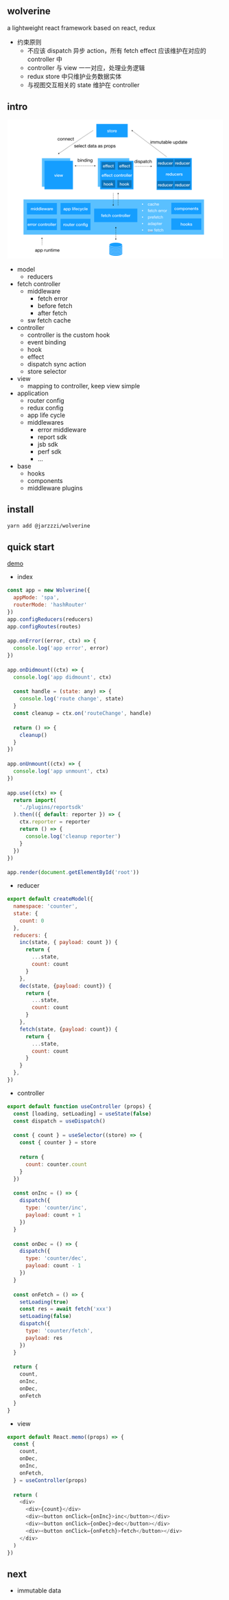 ## wolverine
a lightweight react framework based on react, redux

- 约束原则
  - 不应该 dispatch 异步 action，所有 fetch effect 应该维护在对应的 controller 中
  - controller 与 view 一一对应，处理业务逻辑
  - redux store 中只维护业务数据实体
  - 与视图交互相关的 state 维护在 controller

## intro

![framework](/shotcut/framework.jpg)

- model
	- reducers
- fetch controller
	- middleware
		- fetch error
		- before fetch
		- after fetch
	- sw fetch cache
- controller
	- controller is the custom hook
	- event binding
	- hook
	- effect
	- dispatch sync action
	- store selector
- view
	- mapping to controller, keep view simple
- application
	- router config
	- redux config
	- app life cycle
	- middlewares
		- error middleware
		- report sdk
		- jsb sdk
		- perf sdk
		- ...
- base
	- hooks
	- components
	- middleware plugins



## install

```
yarn add @jarzzzi/wolverine
```

## quick start

[demo]('./example')

- index

```javascript
const app = new Wolverine({
  appMode: 'spa',
  routerMode: 'hashRouter'
})
app.configReducers(reducers)
app.configRoutes(routes)

app.onError((error, ctx) => {
  console.log('app error', error)
})

app.onDidmount((ctx) => {
  console.log('app didmount', ctx)

  const handle = (state: any) => {
    console.log('route change', state)
  }
  const cleanup = ctx.on('routeChange', handle)

  return () => {
    cleanup()
  }
})

app.onUnmount((ctx) => {
  console.log('app unmount', ctx)
})

app.use((ctx) => {
  return import(
    './plugins/reportsdk'
  ).then(({ default: reporter }) => {
    ctx.reporter = reporter
    return () => {
      console.log('cleanup reporter')
    }
  })
})

app.render(document.getElementById('root'))
```

- reducer

```javascript
export default createModel({
  namespace: 'counter',
  state: {
    count: 0
  },
  reducers: {
    inc(state, { payload: count }) {
      return {
        ...state,
        count: count
      }
    },
    dec(state, {payload: count}) {
      return {
        ...state,
        count: count
      }
    },
    fetch(state, {payload: count}) {
      return {
        ...state,
        count: count
      }
    }
  },
})
```

- controller

```javascript
export default function useController (props) {
  const [loading, setLoading] = useState(false)
  const dispatch = useDispatch()

  const { count } = useSelector((store) => {
    const { counter } = store

    return {
      count: counter.count
    }
  })

  const onInc = () => {
    dispatch({
      type: 'counter/inc',
      payload: count + 1
    })
  }

  const onDec = () => {
    dispatch({
      type: 'counter/dec',
      payload: count - 1
    })
  }

  const onFetch = () => {
    setLoading(true)
    const res = await fetch('xxx')
    setLoading(false)
    dispatch({
      type: 'counter/fetch',
      payload: res
    })
  }

  return {
    count,
    onInc,
    onDec,
    onFetch
  }
}
```

- view

```javascript
export default React.memo((props) => {
  const {
    count,
    onDec,
    onInc,
    onFetch,
  } = useController(props)

  return (
    <div>
      <div>{count}</div>
      <div><button onClick={onInc}>inc</button></div>
      <div><button onClick={onDec}>dec</button></div>
      <div><button onClick={onFetch}>fetch</button></div>
    </div>
  )
})
```

## next

- immutable data